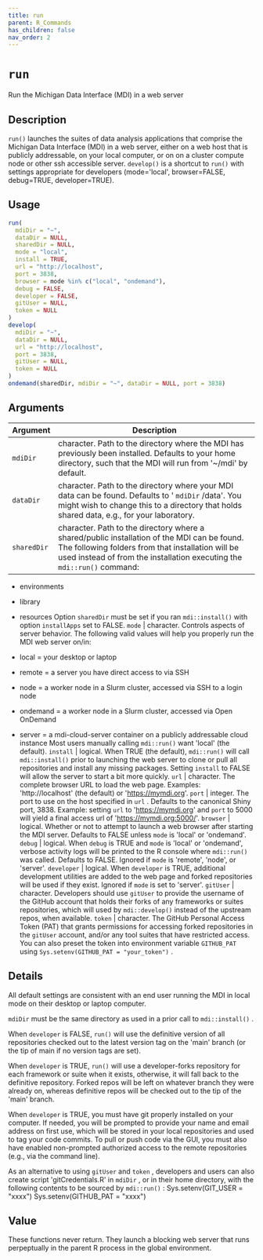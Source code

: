 ```yaml
---
title: run
parent: R_Commands
has_children: false
nav_order: 2
---
```


<!-- FILE GENERATED BY document.R - DO NOT EDIT MANUALLY -->

# `run`

Run the Michigan Data Interface (MDI) in a web server


## Description

`run()` launches the suites of data analysis applications that comprise
 the Michigan Data Interface (MDI) in a web server, either on a web host
 that is publicly addressable, on your local computer, or on on a cluster
 compute node or other ssh accessible server. `develop()` is a shortcut
 to `run()` with settings appropriate for developers (mode='local',
 browser=FALSE, debug=TRUE, developer=TRUE).


## Usage

```r
run(
  mdiDir = "~",
  dataDir = NULL,
  sharedDir = NULL,
  mode = "local",
  install = TRUE,
  url = "http://localhost",
  port = 3838,
  browser = mode %in% c("local", "ondemand"),
  debug = FALSE,
  developer = FALSE,
  gitUser = NULL,
  token = NULL
)
develop(
  mdiDir = "~",
  dataDir = NULL,
  url = "http://localhost",
  port = 3838,
  gitUser = NULL,
  token = NULL
)
ondemand(sharedDir, mdiDir = "~", dataDir = NULL, port = 3838)
```


## Arguments

Argument      |Description
------------- |----------------
`mdiDir`     |     character. Path to the directory where the MDI has previously been installed. Defaults to your home directory, such that the MDI will run from '~/mdi' by default.
`dataDir`     |     character. Path to the directory where your MDI data can be found. Defaults to ' `mdiDir` /data'. You might wish to change this to a directory that holds shared data, e.g., for your laboratory.
`sharedDir`     |     character. Path to the directory where a shared/public installation of the MDI can be found. The following folders from that installation will be used instead of from the installation executing the `mdi::run()` command:   

*  environments  

*  library  

*  resources  Option `sharedDir` must be set if you ran `mdi::install()`  with option `installApps` set to FALSE.
`mode`     |     character. Controls aspects of server behavior. The following valid values will help you properly run the MDI web server on/in:   

*  local = your desktop or laptop  

*  remote = a server you have direct access to via SSH  

*  node = a worker node in a Slurm cluster, accessed via SSH to a login node  

*  ondemand = a worker node in a Slurm cluster, accessed via Open OnDemand  

*  server = a mdi-cloud-server container on a publicly addressable cloud instance  Most users manually calling `mdi::run()` want 'local' (the default).
`install`     |     logical. When TRUE (the default), `mdi::run()` will call `mdi::install()` prior to launching the web server to clone or pull all repositories and install any missing packages. Setting `install` to FALSE will allow the server to start a bit more quickly.
`url`     |     character. The complete browser URL to load the web page. Examples: 'http://localhost' (the default) or 'https://mymdi.org'.
`port`     |     integer. The port to use on the host specified in `url` . Defaults to the canonical Shiny port, 3838. Example: setting `url`  to 'https://mymdi.org' and `port` to 5000 will yield a final access url of 'https://mymdi.org:5000/'.
`browser`     |     logical. Whether or not to attempt to launch a web browser after starting the MDI server. Defaults to FALSE unless `mode` is 'local' or 'ondemand'.
`debug`     |     logical. When `debug` is TRUE and `mode` is 'local' or 'ondemand', verbose activity logs will be printed to the R console where `mdi::run()` was called. Defaults to FALSE. Ignored if `mode` is 'remote', 'node', or 'server'.
`developer`     |     logical. When `developer` is TRUE, additional development utilities are added to the web page and forked repositories will be used if they exist. Ignored if `mode` is set to 'server'.
`gitUser`     |     character. Developers should use `gitUser` to provide the username of the GitHub account that holds their forks of any frameworks or suites repositories, which will used by `mdi::develop()`  instead of the upstream repos, when available.
`token`     |     character. The GitHub Personal Access Token (PAT) that grants permissions for accessing forked repositories in the `gitUser` account, and/or any tool suites that have restricted access. You can also preset the token into environment variable `GITHUB_PAT` using `Sys.setenv(GITHUB_PAT = "your_token")` .


## Details

All default settings are consistent with an end user running the MDI in
 local mode on their desktop or laptop computer.
 
 `mdiDir` must be the same directory as used in a prior call to
 `mdi::install()` .
 
 When `developer` is FALSE, `run()` will use the definitive
 version of all repositories checked out to the latest version tag on
 the 'main' branch (or the tip of main if no version tags are set).
 
 When `developer` is TRUE, `run()` will use a developer-forks
 repository for each framework or suite when it exists, otherwise, it
 will fall back to the definitive repository. Forked repos will be left
 on whatever branch they were already on, whereas definitive repos
 will be checked out to the tip of the 'main' branch.
 
 When `developer` is TRUE, you must have git properly installed on
 your computer. If needed, you will be prompted to provide your name and
 email address on first use, which will be stored in your local
 repositories and used to tag your code commits. To pull or push code
 via the GUI, you must also have enabled non-prompted authorized
 access to the remote repositories (e.g., via the command line).
 
 As an alternative to using `gitUser` and `token` , developers and
 users can also create script 'gitCredentials.R' in `mdiDir` , or in
 their home directory, with the following contents to be sourced by
 `mdi::run()` :
 Sys.setenv(GIT_USER = "xxxx")
 Sys.setenv(GITHUB_PAT = "xxxx")


## Value

These functions never return. They launch a blocking web server
 that runs perpeptually in the parent R process in the global environment.


